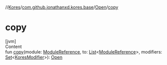 //[Kores](../../index.md)/[com.github.jonathanxd.kores.base](../index.md)/[Open](index.md)/[copy](copy.md)



# copy  
[jvm]  
Content  
fun [copy](copy.md)(module: [ModuleReference](../-module-reference/index.md), to: [List](https://kotlinlang.org/api/latest/jvm/stdlib/kotlin.collections/-list/index.html)<[ModuleReference](../-module-reference/index.md)>, modifiers: [Set](https://kotlinlang.org/api/latest/jvm/stdlib/kotlin.collections/-set/index.html)<[KoresModifier](../-kores-modifier/index.md)>): [Open](index.md)  



